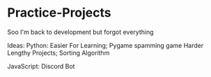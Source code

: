 # Practice-Projects
Soo I'm back to development but forgot everything

Ideas:
Python:
Easier For Learning;
Pygame spamming game
Harder Lengthy Projects;
Sorting Algorithm

JavaScript:
Discord Bot
